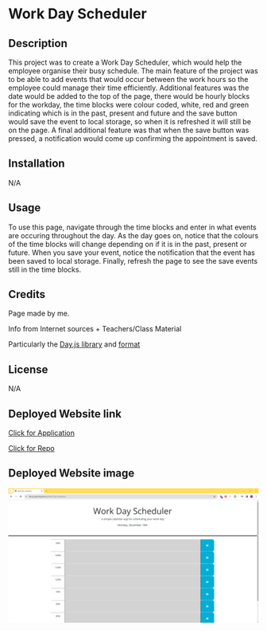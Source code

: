 # Work Day Scheduler

## Description

This project was to create a Work Day Scheduler, which would help the employee organise their busy schedule. The main feature of the project was to be able to add events that would occur between the work hours so the employee could manage their time efficiently. Additional features was the date would be added to the top of the page, there would be hourly blocks for the workday, the time blocks were colour coded, white, red and green indicating which is in the past, present and future and the save button would save the event to local storage, so when it is refreshed it will still be on the page. A final additional feature was that when the save button was pressed, a notification would come up confirming the appointment is saved.

## Installation

N/A

## Usage

To use this page, navigate through the time blocks and enter in what events are occuring throughout the day. As the day goes on, notice that the colours of the time blocks will change depending on if it is in the past, present or future. When you save your event, notice the notification that the event has been saved to local storage. Finally, refresh the page to see the save events still in the time blocks.


## Credits

Page made by me.

Info from Internet sources + Teachers/Class Material

Particularly the [Day.js library](https://day.js.org/en/) and [format](https://day.js.org/docs/en/display/format) 



## License 

N/A

## Deployed Website link

[Click for Application](https://harryp-github.github.io/Work-Day-Scheduler/)

[Click for Repo](https://github.com/HarryP-GitHub/Work-Day-Scheduler)

## Deployed Website image

![Deployed Website Image](./assets/images/DeployedApplication.png)


